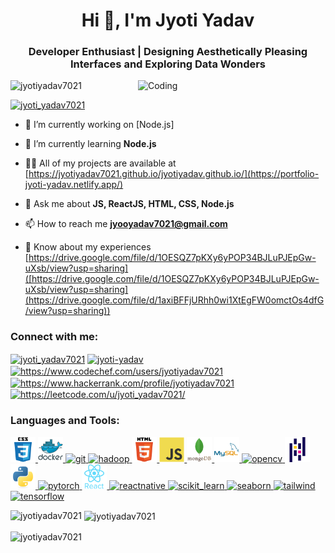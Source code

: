 
<h1 align="center">Hi 👋, I'm Jyoti Yadav</h1>
<h3 align="center">Developer Enthusiast | Designing Aesthetically Pleasing Interfaces and Exploring Data Wonders</h3>
<img align="right" alt="Coding" width="300" src="https://cdn.dribbble.com/users/2131993/screenshots/15628402/media/7bb0d27e44d8c2eff47276ae86bfd6a3.png?compress=1&resize=400x300">



<p align="left"> <img src="https://komarev.com/ghpvc/?username=jyotiyadav7021&label=Profile%20views&color=0e75b6&style=flat" alt="jyotiyadav7021" /> </p>

<p align="left"> <a href="https://twitter.com/jyoti_yadav7021" target="blank"><img src="https://img.shields.io/twitter/follow/jyoti_yadav7021?logo=twitter&style=for-the-badge" alt="jyoti_yadav7021" /></a> </p>

- 🔭 I’m currently working on [Node.js]

- 🌱 I’m currently learning **Node.js**

- 👨‍💻 All of my projects are available at [https://jyotiyadav7021.github.io/jyotiyadav.github.io/](https://portfolio-jyoti-yadav.netlify.app/)

- 💬 Ask me about **JS, ReactJS, HTML, CSS, Node.js**

- 📫 How to reach me **jyooyadav7021@gmail.com**

- 📄 Know about my experiences [https://drive.google.com/file/d/1OESQZ7pKXy6yPOP34BJLuPJEpGw-uXsb/view?usp=sharing]([https://drive.google.com/file/d/1OESQZ7pKXy6yPOP34BJLuPJEpGw-uXsb/view?usp=sharing](https://drive.google.com/file/d/1axiBFFjURhh0wi1XtEgFW0omctOs4dfG/view?usp=sharing))

<h3 align="left">Connect with me:</h3>
<p align="left">
<a href="https://twitter.com/jyoti_yadav7021" target="blank"><img align="center" src="https://raw.githubusercontent.com/rahuldkjain/github-profile-readme-generator/master/src/images/icons/Social/twitter.svg" alt="jyoti_yadav7021" height="30" width="40" /></a>
<a href="https://linkedin.com/in/jyoti-yadav" target="blank"><img align="center" src="https://raw.githubusercontent.com/rahuldkjain/github-profile-readme-generator/master/src/images/icons/Social/linked-in-alt.svg" alt="jyoti-yadav" height="30" width="40" /></a>
<a href="https://www.codechef.com/users/https://www.codechef.com/users/jyotiyadav7021" target="blank"><img align="center" src="https://cdn.jsdelivr.net/npm/simple-icons@3.1.0/icons/codechef.svg" alt="https://www.codechef.com/users/jyotiyadav7021" height="30" width="40" /></a>
<a href="https://www.hackerrank.com/https://www.hackerrank.com/profile/jyotiyadav7021" target="blank"><img align="center" src="https://raw.githubusercontent.com/rahuldkjain/github-profile-readme-generator/master/src/images/icons/Social/hackerrank.svg" alt="https://www.hackerrank.com/profile/jyotiyadav7021" height="30" width="40" /></a>
<a href="https://www.leetcode.com/https://leetcode.com/u/jyoti_yadav7021/" target="blank"><img align="center" src="https://raw.githubusercontent.com/rahuldkjain/github-profile-readme-generator/master/src/images/icons/Social/leet-code.svg" alt="https://leetcode.com/u/jyoti_yadav7021/" height="30" width="40" /></a>
</p>

<h3 align="left">Languages and Tools:</h3>
<p align="left"> <a href="https://www.w3schools.com/css/" target="_blank" rel="noreferrer"> <img src="https://raw.githubusercontent.com/devicons/devicon/master/icons/css3/css3-original-wordmark.svg" alt="css3" width="40" height="40"/> </a> <a href="https://www.docker.com/" target="_blank" rel="noreferrer"> <img src="https://raw.githubusercontent.com/devicons/devicon/master/icons/docker/docker-original-wordmark.svg" alt="docker" width="40" height="40"/> </a> <a href="https://git-scm.com/" target="_blank" rel="noreferrer"> <img src="https://www.vectorlogo.zone/logos/git-scm/git-scm-icon.svg" alt="git" width="40" height="40"/> </a> <a href="https://hadoop.apache.org/" target="_blank" rel="noreferrer"> <img src="https://www.vectorlogo.zone/logos/apache_hadoop/apache_hadoop-icon.svg" alt="hadoop" width="40" height="40"/> </a> <a href="https://www.w3.org/html/" target="_blank" rel="noreferrer"> <img src="https://raw.githubusercontent.com/devicons/devicon/master/icons/html5/html5-original-wordmark.svg" alt="html5" width="40" height="40"/> </a> <a href="https://developer.mozilla.org/en-US/docs/Web/JavaScript" target="_blank" rel="noreferrer"> <img src="https://raw.githubusercontent.com/devicons/devicon/master/icons/javascript/javascript-original.svg" alt="javascript" width="40" height="40"/> </a> <a href="https://www.mongodb.com/" target="_blank" rel="noreferrer"> <img src="https://raw.githubusercontent.com/devicons/devicon/master/icons/mongodb/mongodb-original-wordmark.svg" alt="mongodb" width="40" height="40"/> </a> <a href="https://www.mysql.com/" target="_blank" rel="noreferrer"> <img src="https://raw.githubusercontent.com/devicons/devicon/master/icons/mysql/mysql-original-wordmark.svg" alt="mysql" width="40" height="40"/> </a> <a href="https://opencv.org/" target="_blank" rel="noreferrer"> <img src="https://www.vectorlogo.zone/logos/opencv/opencv-icon.svg" alt="opencv" width="40" height="40"/> </a> <a href="https://pandas.pydata.org/" target="_blank" rel="noreferrer"> <img src="https://raw.githubusercontent.com/devicons/devicon/2ae2a900d2f041da66e950e4d48052658d850630/icons/pandas/pandas-original.svg" alt="pandas" width="40" height="40"/> </a> <a href="https://www.python.org" target="_blank" rel="noreferrer"> <img src="https://raw.githubusercontent.com/devicons/devicon/master/icons/python/python-original.svg" alt="python" width="40" height="40"/> </a> <a href="https://pytorch.org/" target="_blank" rel="noreferrer"> <img src="https://www.vectorlogo.zone/logos/pytorch/pytorch-icon.svg" alt="pytorch" width="40" height="40"/> </a> <a href="https://reactjs.org/" target="_blank" rel="noreferrer"> <img src="https://raw.githubusercontent.com/devicons/devicon/master/icons/react/react-original-wordmark.svg" alt="react" width="40" height="40"/> </a> <a href="https://reactnative.dev/" target="_blank" rel="noreferrer"> <img src="https://reactnative.dev/img/header_logo.svg" alt="reactnative" width="40" height="40"/> </a> <a href="https://scikit-learn.org/" target="_blank" rel="noreferrer"> <img src="https://upload.wikimedia.org/wikipedia/commons/0/05/Scikit_learn_logo_small.svg" alt="scikit_learn" width="40" height="40"/> </a> <a href="https://seaborn.pydata.org/" target="_blank" rel="noreferrer"> <img src="https://seaborn.pydata.org/_images/logo-mark-lightbg.svg" alt="seaborn" width="40" height="40"/> </a> <a href="https://tailwindcss.com/" target="_blank" rel="noreferrer"> <img src="https://www.vectorlogo.zone/logos/tailwindcss/tailwindcss-icon.svg" alt="tailwind" width="40" height="40"/> </a> <a href="https://www.tensorflow.org" target="_blank" rel="noreferrer"> <img src="https://www.vectorlogo.zone/logos/tensorflow/tensorflow-icon.svg" alt="tensorflow" width="40" height="40"/> </a> </p>

<p><img align="left" src="https://github-readme-stats.vercel.app/api/top-langs?username=jyotiyadav7021&show_icons=true&locale=en&layout=compact" alt="jyotiyadav7021" /></p>

<p>&nbsp;<img align="center" src="https://github-readme-stats.vercel.app/api?username=jyotiyadav7021&show_icons=true&locale=en" alt="jyotiyadav7021" /></p>

<p><img align="center" src="https://github-readme-streak-stats.herokuapp.com/?user=jyotiyadav7021&" alt="jyotiyadav7021" /></p>
